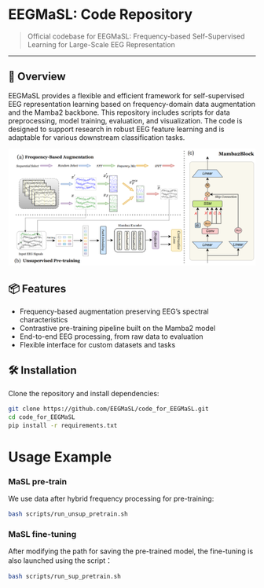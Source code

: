 # EEGMaSL: Code Repository

> Official codebase for EEGMaSL: Frequency-based Self-Supervised Learning for Large-Scale EEG Representation

---

## 🚀 Overview

EEGMaSL provides a flexible and efficient framework for self-supervised EEG representation learning based on frequency-domain data augmentation and the Mamba2 backbone. This repository includes scripts for data preprocessing, model training, evaluation, and visualization. The code is designed to support research in robust EEG feature learning and is adaptable for various downstream classification tasks.
<p align="center">
  <img src="MaSL/scripts/EEG_masl (2).png" alt="Overview" width="1080">
</p>

## 📦 Features

- Frequency-based augmentation preserving EEG’s spectral characteristics
- Contrastive pre-training pipeline built on the Mamba2 model
- End-to-end EEG processing, from raw data to evaluation
- Flexible interface for custom datasets and tasks

## 🛠️ Installation

Clone the repository and install dependencies:

```bash
git clone https://github.com/EEGMaSL/code_for_EEGMaSL.git
cd code_for_EEGMaSL
pip install -r requirements.txt
```

# Usage Example

### MaSL pre-train

We use data after hybrid frequency processing for pre-training:
```bash
bash scripts/run_unsup_pretrain.sh
```
### MaSL fine-tuning

After modifying the path for saving the pre-trained model, the fine-tuning is also launched using the script：
```bash
bash scripts/run_sup_pretrain.sh
```
